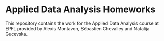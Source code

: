 # Applied Data Analysis Homeworks 

This repository contains the work for the Applied Data Analysis course at EPFL provided by Alexis Montavon, Sébastien Chevalley and Natalija Gucevska. 
